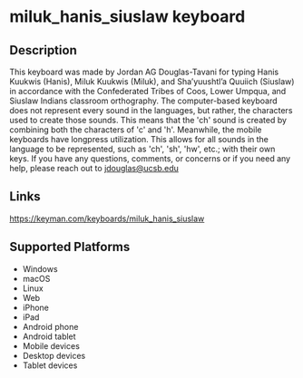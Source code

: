 miluk_hanis_siuslaw keyboard
==============

Description
-----------
This keyboard was made by Jordan AG Douglas-Tavani for typing Hanis Kuukwis (Hanis), Miluk Kuukwis (Miluk), and Shaʼyuushtlʼa Quuiich (Siuslaw) in accordance with the Confederated Tribes of Coos, Lower Umpqua, and Siuslaw Indians classroom orthography. The computer-based keyboard does not represent every sound in the languages, but rather, the characters used to create those sounds. This means that the 'ch' sound is created by combining both the characters of 'c' and 'h'. Meanwhile, the mobile keyboards have longpress utilization. This allows for all sounds in the language to be represented, such as 'ch', 'sh', 'hw', etc.; with their own keys. 
If you have any questions, comments, or concerns or if you need any help, please reach out to jdouglas@ucsb.edu

Links
-----
https://keyman.com/keyboards/miluk_hanis_siuslaw

Supported Platforms
-------------------
 * Windows
 * macOS
 * Linux
 * Web
 * iPhone
 * iPad
 * Android phone
 * Android tablet
 * Mobile devices
 * Desktop devices
 * Tablet devices
